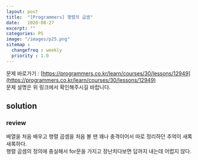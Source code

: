 ```yaml
---
layout: post
title:  "[Programmers] 행렬의 곱셈"
date:   2020-08-27
excerpt: ""
categories: PS
image: "/images/p25.png"
sitemap :
  changefreq : weekly
  priority : 1.0
---
```


문제 바로가기 : [https://programmers.co.kr/learn/courses/30/lessons/12949](https://programmers.co.kr/learn/courses/30/lessons/12949)<br>
문제 설명은 위 링크에서 확인해주시길 바랍니다.
<br>
## solution
<script src="https://gist.github.com/yooniversal/7f4bd21c08597594b895f04708023e4d.js"></script>

### review
배열을 처음 배우고 행렬 곱셈을 처음 볼 땐 꽤나 충격이어서 따로 정리하던 추억이 새록새록하다.<br>
행렬 곱셈의 정의에 충실해서 for문을 가지고 장난치다보면 답까지 내는데 어렵지 않다.

<script src="https://utteranc.es/client.js"
        repo="yooniversal/blog-comments"
        issue-term="pathname"
        theme="github-light"
        crossorigin="anonymous"
        async>
</script>

